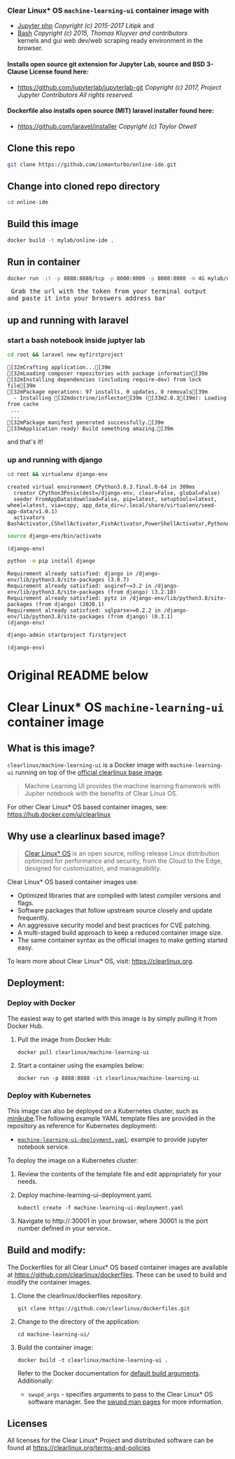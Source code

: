 ### Clear Linux* OS `machine-learning-ui` container image with
- [Jupyter php](https://litipk.github.io/Jupyter-PHP-Installer/) *Copyright (c) 2015-2017 Litipk* and 
- [Bash](https://github.com/takluyver/bash_kernel) *Copyright (c) 2015, Thomas Kluyver and contributors*  
kernels and gui web dev/web scraping ready environment in the browser. 

#### Installs open source git extension for Jupyter Lab, source and BSD 3-Clause License found here: 
- https://github.com/jupyterlab/jupyterlab-git *Copyright (c) 2017, Project Jupyter Contributors All rights reserved.*
#### Dockerfile also installs open source (MIT) laravel installer found here: 
- https://github.com/laravel/installer *Copyright (c) Taylor Otwell*

## Clone this repo

```bash
git clone https://github.com/inmanturbo/online-ide.git
```

## Change into cloned repo directory
```bash
cd online-ide
```
## Build this image
```bash
docker build -t mylab/online-ide .
```
## Run in container
```bash
docker run -it -p 8888:8888/tcp -p 8000:8000 -p 8080:8080 -m 4G mylab/online-ide
```
<pre> Grab the url with the token from your terminal output 
and paste it into your broswers address bar </pre>

## up and running with laravel
### start a bash notebook inside juptyer lab

```bash
cd root && laravel new myfirstproject
```

    [32mCrafting application...[39m
    [32mLoading composer repositories with package information[39m
    [32mInstalling dependencies (including require-dev) from lock file[39m
    [32mPackage operations: 97 installs, 0 updates, 0 removals[39m
      - Installing [32mdoctrine/inflector[39m ([33m2.0.3[39m): Loading from cache
     ...
     ...
    [32mPackage manifest generated successfully.[39m
    [33mApplication ready! Build something amazing.[39m


and that's it!

### up and running with django
```bash
cd root && virtualenv django-env
```

    created virtual environment CPython3.8.3.final.0-64 in 309ms
      creator CPython3Posix(dest=/django-env, clear=False, global=False)
      seeder FromAppData(download=False, pip=latest, setuptools=latest, wheel=latest, via=copy, app_data_dir=/.local/share/virtualenv/seed-app-data/v1.0.1)
      activators BashActivator,CShellActivator,FishActivator,PowerShellActivator,PythonActivator,XonshActivator



```bash
source django-env/bin/activate
```

    (django-env) 


```bash
python -m pip install django
```

    Requirement already satisfied: django in /django-env/lib/python3.8/site-packages (3.0.7)
    Requirement already satisfied: asgiref~=3.2 in /django-env/lib/python3.8/site-packages (from django) (3.2.10)
    Requirement already satisfied: pytz in /django-env/lib/python3.8/site-packages (from django) (2020.1)
    Requirement already satisfied: sqlparse>=0.2.2 in /django-env/lib/python3.8/site-packages (from django) (0.3.1)
    (django-env) 


```bash
django-admin startproject firstproject
```

    (django-env) 



# Original README below

# Clear Linux* OS `machine-learning-ui` container image

<!-- Required -->
## What is this image?

`clearlinux/machine-learning-ui` is a Docker image with `machine-learning-ui` running on top of the
[official clearlinux base image](https://hub.docker.com/_/clearlinux). 

<!-- application introduction -->
> Machine Learning UI provides the machine learning framework with Jupiter notebook with the 
> benefits of Clear Linux OS.

For other Clear Linux* OS
based container images, see: https://hub.docker.com/u/clearlinux

## Why use a clearlinux based image?

<!-- CL introduction -->
> [Clear Linux* OS](https://clearlinux.org/) is an open source, rolling release
> Linux distribution optimized for performance and security, from the Cloud to
> the Edge, designed for customization, and manageability.

Clear Linux* OS based container images use:
* Optimized libraries that are compiled with latest compiler versions and
  flags.
* Software packages that follow upstream source closely and update frequently.
* An aggressive security model and best practices for CVE patching.
* A multi-staged build approach to keep a reduced container image size.
* The same container syntax as the official images to make getting started
  easy. 

To learn more about Clear Linux* OS, visit: https://clearlinux.org.

<!-- Required -->
## Deployment:

### Deploy with Docker
The easiest way to get started with this image is by simply pulling it from
Docker Hub. 

1. Pull the image from Docker Hub: 
    ```
    docker pull clearlinux/machine-learning-ui
    ```

2. Start a container using the examples below:

    ```
    docker run -p 8888:8888 -it clearlinux/machine-learning-ui
    ```
    
<!-- Optional -->
### Deploy with Kubernetes
This image can also be deployed on a Kubernetes cluster, such as
[minikube](https://kubernetes.io/docs/setup/learning-environment/minikube/).The
following example YAML template files are provided in the repository as
reference for Kubernetes deployment:

   * [`machine-learning-ui-deployment.yaml`](https://github.com/clearlinux/dockerfiles/blob/master/machine-learning-ui/machine-learning-ui-deployment.yaml):
     example to provide jupyter notebook service.

To deploy the image on a Kubernetes cluster:

1. Review the contents of the template file and edit appropriately for your needs.

2. Deploy machine-learning-ui-deployment.yaml.
    ```
    kubectl create -f machine-learning-ui-deployment.yaml
    ```

3. Navigate to http://<nodeip>:30001 in your browser, where 30001 is the port number defined in your service..

<!-- Required -->
## Build and modify:

The Dockerfiles for all Clear Linux* OS based container images are available at
https://github.com/clearlinux/dockerfiles. These can be used to build and
modify the container images.

1. Clone the clearlinux/dockerfiles repository.
    ```
    git clone https://github.com/clearlinux/dockerfiles.git
    ```

2. Change to the directory of the application:
    ```
    cd machine-learning-ui/
    ```

3. Build the container image:
    ```
    docker build -t clearlinux/machine-learning-ui .
    ```

   Refer to the Docker documentation for [default build arguments](https://docs.docker.com/engine/reference/builder/#arg).
   Additionally:
   
   - `swupd_args` - specifies arguments to pass to the Clear Linux* OS software
     manager. See the [swupd man pages](https://github.com/clearlinux/swupd-client/blob/master/docs/swupd.1.rst#options)
     for more information.

<!-- Required -->
## Licenses

All licenses for the Clear Linux* Project and distributed software can be found
at https://clearlinux.org/terms-and-policies

